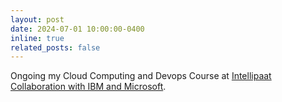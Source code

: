 ```yaml
---
layout: post
date: 2024-07-01 10:00:00-0400
inline: true
related_posts: false
---
```


Ongoing my Cloud Computing and Devops Course at [Intellipaat Collaboration with IBM and Microsoft](https://intellipaat.com/).
